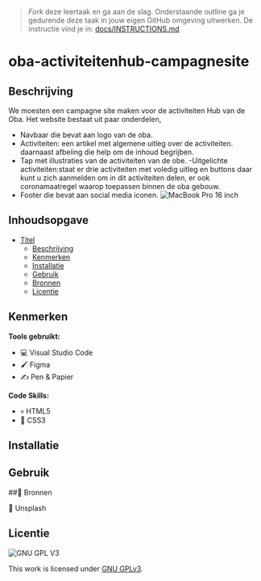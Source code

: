 > _Fork_ deze leertaak en ga aan de slag. Onderstaande outline ga je gedurende deze taak in jouw eigen GitHub omgeving uitwerken. De instructie vind je in: [docs/INSTRUCTIONS.md](docs/INSTRUCTIONS.md)

# oba-activiteitenhub-campagnesite

## Beschrijving
<!-- Voeg een link toe naar Github Pages 🌐-->
We moesten  een campagne site maken voor de activiteiten Hub van de Oba. Het website bestaat uit paar onderdelen,
- Navbaar die bevat aan logo van de oba.
- Activiteiten: een artikel met algemene uitleg over de activiteiten. daarnaast afbeling die help om de inhoud begrijben.
- Tap met illustraties van de activiteiten van de obe.
-Uitgelichte activiteiten:staat er drie activiteiten met voledig uitleg en buttons daar kunt u zich aanmelden om in dit activiteiten delen, er ook coronamaatregel waarop toepassen binnen de oba gebouw.
- Footer die bevat aan social media iconen.
![MacBook Pro 16 inch](https://user-images.githubusercontent.com/90189815/144242746-a306af5e-48d0-46ca-bc49-241672438897.png)

## Inhoudsopgave

- [Titel](#titel)
  * [Beschrijving](#beschrijving)
  * [Kenmerken](#kenmerken)
  * [Installatie](#installatie)
  * [Gebruik](#gebruik)
  * [Bronnen](#bronnen)
  * [Licentie](#licentie)

## Kenmerken
**Tools gebruikt:**
- 💻 Visual Studio Code
- 🖌️ Figma
- ✍️ Pen & Papier

**Code Skills:**
- 💀 HTML5
- 🧍 CSS3
## Installatie

## Gebruik

##🥇 Bronnen

🌊 Unsplash

## Licentie

![GNU GPL V3](https://www.gnu.org/graphics/gplv3-127x51.png)

This work is licensed under [GNU GPLv3](./LICENSE).
